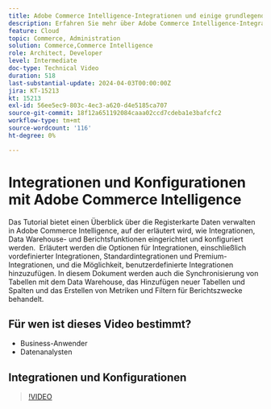 ```yaml
---
title: Adobe Commerce Intelligence-Integrationen und einige grundlegende Konfigurationen
description: Erfahren Sie mehr über Adobe Commerce Intelligence-Integrationen und einige Konfigurationen, die beim Erstellen von Berichten und Dashboards helfen
feature: Cloud
topic: Commerce, Administration
solution: Commerce,Commerce Intelligence
role: Architect, Developer
level: Intermediate
doc-type: Technical Video
duration: 518
last-substantial-update: 2024-04-03T00:00:00Z
jira: KT-15213
kt: 15213
exl-id: 56ee5ec9-803c-4ec3-a620-d4e5185ca707
source-git-commit: 18f12a651192084caaa02ccd7cdeba1e3bafcfc2
workflow-type: tm+mt
source-wordcount: '116'
ht-degree: 0%

---
```


# Integrationen und Konfigurationen mit Adobe Commerce Intelligence

Das Tutorial bietet einen Überblick über die Registerkarte Daten verwalten in Adobe Commerce Intelligence, auf der erläutert wird, wie Integrationen, Data Warehouse- und Berichtsfunktionen eingerichtet und konfiguriert werden.
&#x200B;
Erläutert werden die Optionen für Integrationen, einschließlich vordefinierter Integrationen, Standardintegrationen und Premium-Integrationen, und die Möglichkeit, benutzerdefinierte Integrationen hinzuzufügen.
In diesem Dokument werden auch die Synchronisierung von Tabellen mit dem Data Warehouse, das Hinzufügen neuer Tabellen und Spalten und das Erstellen von Metriken und Filtern für Berichtszwecke behandelt.

## Für wen ist dieses Video bestimmt?

- Business-Anwender
- Datenanalysten

## Integrationen und Konfigurationen

>[!VIDEO](https://video.tv.adobe.com/v/3428101?learn=on)
